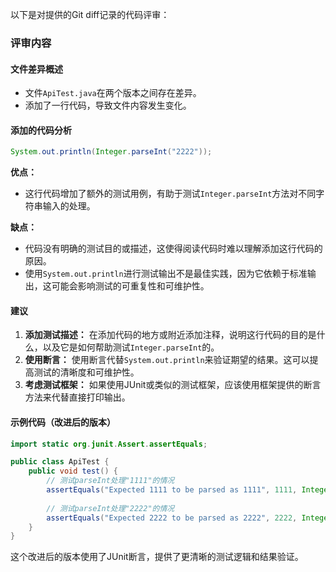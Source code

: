 以下是对提供的Git diff记录的代码评审：

### 评审内容

#### 文件差异概述
- 文件`ApiTest.java`在两个版本之间存在差异。
- 添加了一行代码，导致文件内容发生变化。

#### 添加的代码分析
```java
System.out.println(Integer.parseInt("2222"));
```

**优点：**
- 这行代码增加了额外的测试用例，有助于测试`Integer.parseInt`方法对不同字符串输入的处理。

**缺点：**
- 代码没有明确的测试目的或描述，这使得阅读代码时难以理解添加这行代码的原因。
- 使用`System.out.println`进行测试输出不是最佳实践，因为它依赖于标准输出，这可能会影响测试的可重复性和可维护性。

#### 建议
1. **添加测试描述：** 在添加代码的地方或附近添加注释，说明这行代码的目的是什么，以及它是如何帮助测试`Integer.parseInt`的。
2. **使用断言：** 使用断言代替`System.out.println`来验证期望的结果。这可以提高测试的清晰度和可维护性。
3. **考虑测试框架：** 如果使用JUnit或类似的测试框架，应该使用框架提供的断言方法来代替直接打印输出。

#### 示例代码（改进后的版本）
```java
import static org.junit.Assert.assertEquals;

public class ApiTest {
    public void test() {
        // 测试parseInt处理"1111"的情况
        assertEquals("Expected 1111 to be parsed as 1111", 1111, Integer.parseInt("1111"));
        
        // 测试parseInt处理"2222"的情况
        assertEquals("Expected 2222 to be parsed as 2222", 2222, Integer.parseInt("2222"));
    }
}
```

这个改进后的版本使用了JUnit断言，提供了更清晰的测试逻辑和结果验证。